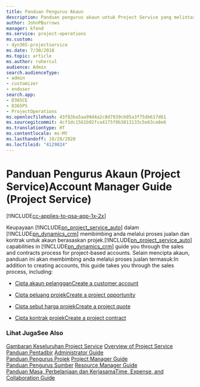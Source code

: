 ```yaml
---
title: Panduan Pengurus Akaun
description: Panduan pengurus akaun untuk Project Service yang melintas semak proses jualan dan kontrak untuk akaun berasaskan projek
author: JohnPBurrows
manager: kfend
ms.service: project-operations
ms.custom:
- dyn365-projectservice
ms.date: 7/30/2018
ms.topic: article
ms.author: ruhercul
audience: Admin
search.audienceType:
- admin
- customizer
- enduser
search.app:
- D365CE
- D365PS
- ProjectOperations
ms.openlocfilehash: 43f83ba5aa99d4a2c8d7939cb05a3f75db617d61
ms.sourcegitcommit: 4cf1dc1561b92fca4175f0b3813133c5e63ce8e6
ms.translationtype: HT
ms.contentlocale: ms-MY
ms.lasthandoff: 10/28/2020
ms.locfileid: "4129824"
---
```

# <a name="account-manager-guide-project-service"></a><span data-ttu-id="5583e-103">Panduan Pengurus Akaun (Project Service)</span><span class="sxs-lookup"><span data-stu-id="5583e-103">Account Manager Guide (Project Service)</span></span>

[!INCLUDE[cc-applies-to-psa-app-1x-2x](../includes/cc-applies-to-psa-app-1x-2x.md)]

<span data-ttu-id="5583e-104">Keupayaan [!INCLUDE[pn_project_service_auto](../includes/pn-project-service-auto.md)] dalam [!INCLUDE[pn_dynamics_crm](../includes/pn-dynamics-crm.md)] membimbing anda melalui proses jualan dan kontrak untuk akaun berasaskan projek.</span><span class="sxs-lookup"><span data-stu-id="5583e-104">[!INCLUDE[pn_project_service_auto](../includes/pn-project-service-auto.md)] capabilities in [!INCLUDE[pn_dynamics_crm](../includes/pn-dynamics-crm.md)] guide you through the sales and contracts process for project-based accounts.</span></span> <span data-ttu-id="5583e-105">Selain mencipta akaun, panduan ini akan membimbing anda melalui proses jualan termasuk:</span><span class="sxs-lookup"><span data-stu-id="5583e-105">In addition to creating accounts, this guide takes you through the sales process, including:</span></span>  
  
-   [<span data-ttu-id="5583e-106">Cipta akaun pelanggan</span><span class="sxs-lookup"><span data-stu-id="5583e-106">Create a customer account</span></span>](../psa/create-customer-account.md)  
  
-   [<span data-ttu-id="5583e-107">Cipta peluang projek</span><span class="sxs-lookup"><span data-stu-id="5583e-107">Create a project opportunity</span></span>](../psa/create-project-opportunity.md)  
  
-   [<span data-ttu-id="5583e-108">Cipta sebut harga projek</span><span class="sxs-lookup"><span data-stu-id="5583e-108">Create a project quote</span></span>](../psa/create-project-quote.md)  
  
-   [<span data-ttu-id="5583e-109">Cipta kontrak projek</span><span class="sxs-lookup"><span data-stu-id="5583e-109">Create a project contract</span></span>](../psa/create-project-contract.md)  
  
  
### <a name="see-also"></a><span data-ttu-id="5583e-110">Lihat Juga</span><span class="sxs-lookup"><span data-stu-id="5583e-110">See Also</span></span>  
 <span data-ttu-id="5583e-111">[Gambaran Keseluruhan Project Service](../psa/overview.md) </span><span class="sxs-lookup"><span data-stu-id="5583e-111">[Overview of Project Service](../psa/overview.md) </span></span>  
 <span data-ttu-id="5583e-112">[Panduan Pentadbir](../psa/admin-guide.md) </span><span class="sxs-lookup"><span data-stu-id="5583e-112">[Administrator Guide](../psa/admin-guide.md) </span></span>  
 <span data-ttu-id="5583e-113">[Panduan Pengurus Projek](../psa/project-manager-guide.md) </span><span class="sxs-lookup"><span data-stu-id="5583e-113">[Project Manager Guide](../psa/project-manager-guide.md) </span></span>  
 <span data-ttu-id="5583e-114">[Panduan Pengurus Sumber](../psa/resource-manager-guide.md) </span><span class="sxs-lookup"><span data-stu-id="5583e-114">[Resource Manager Guide](../psa/resource-manager-guide.md) </span></span>  
 [<span data-ttu-id="5583e-115">Panduan Masa, Perbelanjaan dan Kerjasama</span><span class="sxs-lookup"><span data-stu-id="5583e-115">Time, Expense, and Collaboration Guide</span></span>](../psa/time-expense-collaboration-guide.md)
